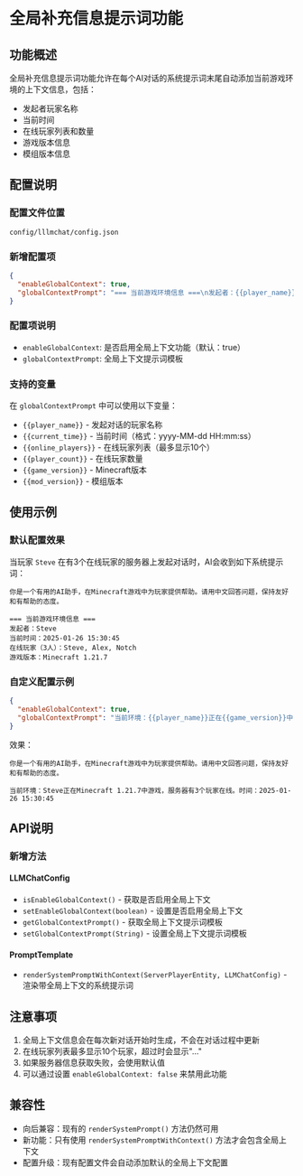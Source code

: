# 全局补充信息提示词功能

## 功能概述

全局补充信息提示词功能允许在每个AI对话的系统提示词末尾自动添加当前游戏环境的上下文信息，包括：

- 发起者玩家名称
- 当前时间
- 在线玩家列表和数量
- 游戏版本信息
- 模组版本信息

## 配置说明

### 配置文件位置
`config/lllmchat/config.json`

### 新增配置项

```json
{
  "enableGlobalContext": true,
  "globalContextPrompt": "=== 当前游戏环境信息 ===\n发起者：{{player_name}}\n当前时间：{{current_time}}\n在线玩家（{{player_count}}人）：{{online_players}}\n游戏版本：{{game_version}}"
}
```

### 配置项说明

- `enableGlobalContext`: 是否启用全局上下文功能（默认：true）
- `globalContextPrompt`: 全局上下文提示词模板

### 支持的变量

在 `globalContextPrompt` 中可以使用以下变量：

- `{{player_name}}` - 发起对话的玩家名称
- `{{current_time}}` - 当前时间（格式：yyyy-MM-dd HH:mm:ss）
- `{{online_players}}` - 在线玩家列表（最多显示10个）
- `{{player_count}}` - 在线玩家数量
- `{{game_version}}` - Minecraft版本
- `{{mod_version}}` - 模组版本

## 使用示例

### 默认配置效果

当玩家 `Steve` 在有3个在线玩家的服务器上发起对话时，AI会收到如下系统提示词：

```
你是一个有用的AI助手，在Minecraft游戏中为玩家提供帮助。请用中文回答问题，保持友好和有帮助的态度。

=== 当前游戏环境信息 ===
发起者：Steve
当前时间：2025-01-26 15:30:45
在线玩家（3人）：Steve, Alex, Notch
游戏版本：Minecraft 1.21.7
```

### 自定义配置示例

```json
{
  "enableGlobalContext": true,
  "globalContextPrompt": "当前环境：{{player_name}}正在{{game_version}}中游戏，服务器有{{player_count}}个玩家在线。时间：{{current_time}}"
}
```

效果：
```
你是一个有用的AI助手，在Minecraft游戏中为玩家提供帮助。请用中文回答问题，保持友好和有帮助的态度。

当前环境：Steve正在Minecraft 1.21.7中游戏，服务器有3个玩家在线。时间：2025-01-26 15:30:45
```

## API说明

### 新增方法

#### LLMChatConfig
- `isEnableGlobalContext()` - 获取是否启用全局上下文
- `setEnableGlobalContext(boolean)` - 设置是否启用全局上下文
- `getGlobalContextPrompt()` - 获取全局上下文提示词模板
- `setGlobalContextPrompt(String)` - 设置全局上下文提示词模板

#### PromptTemplate
- `renderSystemPromptWithContext(ServerPlayerEntity, LLMChatConfig)` - 渲染带全局上下文的系统提示词

## 注意事项

1. 全局上下文信息会在每次新对话开始时生成，不会在对话过程中更新
2. 在线玩家列表最多显示10个玩家，超过时会显示"..."
3. 如果服务器信息获取失败，会使用默认值
4. 可以通过设置 `enableGlobalContext: false` 来禁用此功能

## 兼容性

- 向后兼容：现有的 `renderSystemPrompt()` 方法仍然可用
- 新功能：只有使用 `renderSystemPromptWithContext()` 方法才会包含全局上下文
- 配置升级：现有配置文件会自动添加默认的全局上下文配置
